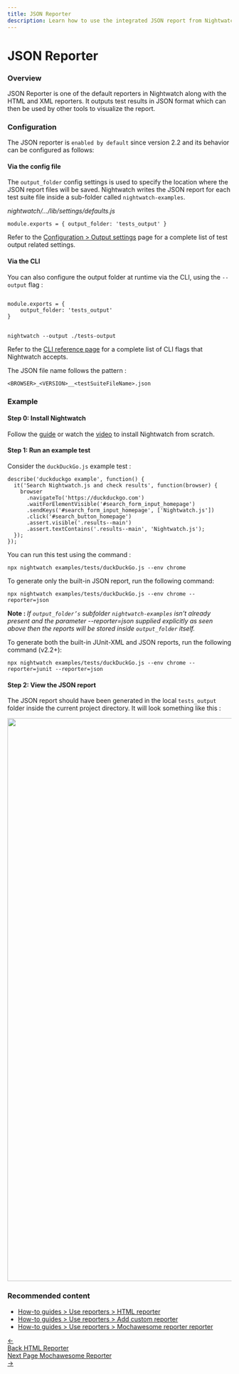 ```yaml
---
title: JSON Reporter
description: Learn how to use the integrated JSON report from Nightwatch.
---
```


<div class="page-header"><h1>JSON Reporter</h1></div>

### Overview
JSON Reporter is one of the default reporters in Nightwatch along with the HTML and XML reporters. It outputs test results in JSON format which can then be used by other tools to visualize the report.

### Configuration
The JSON reporter is `enabled by default` since version 2.2 and its behavior can be configured as follows:

#### Via the config file
The `output_folder` config settings is used to specify the location where the JSON report files will be saved. Nightwatch writes the JSON report for each test suite file inside a sub-folder called `nightwatch-examples`. 

<div class="sample-test"><i>nightwatch/.../lib/settings/defaults.js</i>
    <pre class="line-numbers language-javascript"><code class="language-javascript">module.exports = { output_folder: 'tests_output' }</code></pre></div>

Refer to the [Configuration > Output settings](/guide/configuration/customising-test-output.html) page for a complete list of test output related settings.


#### Via the CLI
You can also configure the output folder at runtime via the CLI, using the `--output` flag :


<pre class ="language-javascript">
<code class ="language-javascript">
module.exports = { 
    output_folder: 'tests_output' 
}
</code>
</pre>



<pre class="language-bash"><code class="language-bash">nightwatch --output ./tests-output</code></pre>

Refer to the [CLI reference page](/guide/nightwatch-cli/command-line-options.html) for a complete list of CLI flags that Nightwatch accepts.

The JSON file name follows the pattern :

`<BROWSER>_<VERSION>__<testSuiteFileName>.json`

### Example
#### Step 0: Install Nightwatch
Follow the [guide](/guide/quickstarts/create-and-run-a-nightwatch-test.html#guide-container) or watch the [video](https://www.youtube.com/watch?v=lTLQJ3tD0xc) to install Nightwatch from scratch.

#### Step 1: Run an example test
Consider the `duckDuckGo.js` example test :

<pre class="line-numbers language-javascript"><code class="language-javascript">describe('duckduckgo example', function() {
  it('Search Nightwatch.js and check results', function(browser) {
    browser
      .navigateTo('https://duckduckgo.com')
      .waitForElementVisible('#search_form_input_homepage')
      .sendKeys('#search_form_input_homepage', ['Nightwatch.js'])
      .click('#search_button_homepage')
      .assert.visible('.results--main')
      .assert.textContains('.results--main', 'Nightwatch.js');
  }); 
});
</code></pre>

You can run this test using the command :

<pre class="language-bash"><code class="language-bash">npx nightwatch examples/tests/duckDuckGo.js --env chrome </code></pre>

To generate only the built-in JSON report, run the following command:

<pre class="language-bash"><code class="language-bash">npx nightwatch examples/tests/duckDuckGo.js --env chrome --reporter=json </code></pre>

<strong> Note : </strong> <em>If <code>output_folder’s</code> subfolder <code>nightwatch-examples</code> isn’t already present and the parameter --reporter=json supplied explicitly as seen above then the reports will be stored inside <code>output_folder</code> itself. </em>

To generate both the built-in JUnit-XML and JSON reports, run the following command (v2.2+):

<pre class="language-bash"><code class="language-bash">npx nightwatch examples/tests/duckDuckGo.js --env chrome --reporter=junit --reporter=json </code></pre>

#### Step 2: View the JSON report
The JSON report should have been generated in the local `tests_output` folder inside the current project directory. It will look something like this :

<img width="1266" src="https://user-images.githubusercontent.com/94462364/184344214-1932c43e-fb58-4e5b-8bc9-a2426eaa7cdc.png">

### Recommended content
- [How-to guides > Use reporters > HTML reporter](/guide/reporters/use-html-reporter.html)
- [How-to guides > Use reporters > Add custom reporter](/guide/reporters/create-custom-reporter.html)
- [How-to guides > Use reporters > Mochawesome reporter reporter](/guide/reporters/use-mochawesome-reporter.html)

<div class="doc-pagination pt-40">
  <div class="previous">
    <a href="/guide/reporters/use-html-reporter.html">
      <span>←</span>
        <div class="d-flex flex-column">
          <span class="smallT">Back</span>
          <span class="bigT">HTML Reporter</span>
        </div>
    </a>
  </div>
  <div class="next">
    <a href="/guide/reporters/use-mochawesome-reporter.html">
        <div class="d-flex flex-column">
          <span class="smallT">Next Page</span>
          <span class="bigT">Mochawesome Reporter</span>
        </div>
        <span>→</span>
    </a>
  </div>
</div>
